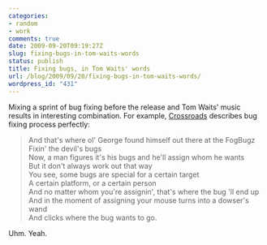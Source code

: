 ```yaml
---
categories:
- random
- work
comments: true
date: 2009-09-20T09:19:27Z
slug: fixing-bugs-in-tom-waits-words
status: publish
title: Fixing bugs, in Tom Waits' words
url: /blog/2009/09/20/fixing-bugs-in-tom-waits-words/
wordpress_id: "431"
---
```


Mixing a sprint of bug fixing before the release and Tom Waits' music results in interesting combination. For example, [Crossroads][1] describes bug fixing process perfectly:


> And that's where ol' George found himself out there at the FogBugz  
Fixin' the devil's bugs  
Now, a man figures it's his bugs and he'll assign whom he wants  
But it don't always work out that way  
You see, some bugs are special for a certain target  
A certain platform, or a certain person  
And no matter whom you're assignin', that's where the bug 'll end up  
And in the moment of assigning your mouse turns into a dowser's wand  
And clicks where the bug wants to go.


Uhm. Yeah.

  [1]: http://en.wikipedia.org/wiki/The_Black_Rider_(album)
